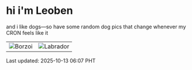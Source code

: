 # hi i'm Leoben

and i like dogs—so have some random dog pics that change whenever my CRON feels like it

|  |  |
|--------|----------|
| ![Borzoi](https://random-dog-vercel.vercel.app/api/random-borzoi?v=1760306853) | ![Labrador](https://random-dog-vercel.vercel.app/api/random-labrador?v=1760306853) |

Last updated: 2025-10-13 06:07 PHT
